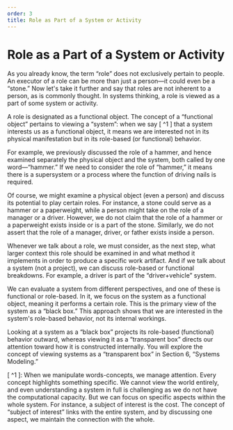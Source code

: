 ```yaml
---
order: 3
title: Role as Part of a System or Activity
---
```


# Role as a Part of a System or Activity

As you already know, the term “role” does not exclusively pertain to people. An executor of a role can be more than just a person—it could even be a “stone.” Now let's take it further and say that roles are not inherent to a person, as is commonly thought. In systems thinking, a role is viewed as a part of some system or activity.

A role is designated as a functional object. The concept of a “functional object” pertains to viewing a “system”: when we say [ ^1 ] that a system interests us as a functional object, it means we are interested not in its physical manifestation but in its role-based (or functional) behavior.

For example, we previously discussed the role of a hammer, and hence examined separately the physical object and the system, both called by one word—“hammer.” If we need to consider the role of “hammer,” it means there is a supersystem or a process where the function of driving nails is required.

Of course, we might examine a physical object (even a person) and discuss its potential to play certain roles. For instance, a stone could serve as a hammer or a paperweight, while a person might take on the role of a manager or a driver. However, we do not claim that the role of a hammer or a paperweight exists inside or is a part of the stone. Similarly, we do not assert that the role of a manager, driver, or father exists inside a person.

Whenever we talk about a role, we must consider, as the next step, what larger context this role should be examined in and what method it implements in order to produce a specific work artifact. And if we talk about a system (not a project), we can discuss role-based or functional breakdowns. For example, a driver is part of the “driver+vehicle” system.

We can evaluate a system from different perspectives, and one of these is functional or role-based. In it, we focus on the system as a functional object, meaning it performs a certain role. This is the primary view of the system as a “black box.” This approach shows that we are interested in the system's role-based behavior, not its internal workings.

Looking at a system as a “black box” projects its role-based (functional) behavior outward, whereas viewing it as a “transparent box” directs our attention toward how it is constructed internally. You will explore the concept of viewing systems as a “transparent box” in Section 6, “Systems Modeling.”

[ ^1 ]: When we manipulate words-concepts, we manage attention. Every concept highlights something specific. We cannot view the world entirely, and even understanding a system in full is challenging as we do not have the computational capacity. But we can focus on specific aspects within the whole system. For instance, a subject of interest is the cost. The concept of “subject of interest” links with the entire system, and by discussing one aspect, we maintain the connection with the whole.